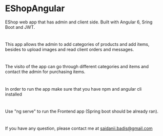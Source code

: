 # EShopAngular
EShop web app that has admin and client side. Built with Angular 6, Sring Boot and JWT.

# 
This app allows the admin to add categories of products and add items, besides to upload images and read client orders and messages.

# 
The visito of the app can go through different categories and items and contact the admin for purchasing items.

# 
In order to run the app make sure that you have npm and angular cli installed

# 
Use "ng serve" to run the Frontend app (Spring boot should be already ran).

# 
If you have any question, please contact me at saidanii.badis@gmail.com
